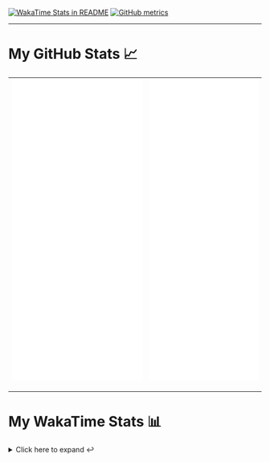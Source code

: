 [![WakaTime Stats in README](https://github.com/LOsioChico/LOsioChico/actions/workflows/waka.yml/badge.svg)](https://github.com/LOsioChico/LOsioChico/actions/workflows/waka.yml) [![GitHub metrics](https://github.com/LOsioChico/LOsioChico/actions/workflows/metrics.yml/badge.svg)](https://github.com/LOsioChico/LOsioChico/actions/workflows/metrics.yml)

---

# My GitHub Stats 📈

| ![](./assets/metrics.svg) | ![](./assets/metrics2.svg) |
| ------------------------- | -------------------------- |

---

# My WakaTime Stats 📊

<details>
<summary>Click here to expand ↩️</summary>
<br>

<!--START_SECTION:waka-->
![Code Time](http://img.shields.io/badge/Code%20Time-1%2C642%20hrs%204%20mins-blue)

![Lines of code](https://img.shields.io/badge/From%20Hello%20World%20I%27ve%20Written-314.3%20thousand%20lines%20of%20code-blue)

**🐱 My GitHub Data** 

> 📦 507.3 kB Used in GitHub's Storage 
 > 
> 🏆 795 Contributions in the Year 2024
 > 
> 🚫 Not Opted to Hire
 > 
> 📜 15 Public Repositories 
 > 
> 🔑 28 Private Repositories 
 > 
**I'm a Night 🦉** 

```text
🌞 Morning                503 commits         ████░░░░░░░░░░░░░░░░░░░░░   14.40 % 
🌆 Daytime                1042 commits        ███████░░░░░░░░░░░░░░░░░░   29.84 % 
🌃 Evening                1146 commits        ████████░░░░░░░░░░░░░░░░░   32.82 % 
🌙 Night                  801 commits         ██████░░░░░░░░░░░░░░░░░░░   22.94 % 
```
📅 **I'm Most Productive on Saturday** 

```text
Monday                   492 commits         ████░░░░░░░░░░░░░░░░░░░░░   14.09 % 
Tuesday                  520 commits         ████░░░░░░░░░░░░░░░░░░░░░   14.89 % 
Wednesday                384 commits         ███░░░░░░░░░░░░░░░░░░░░░░   11.00 % 
Thursday                 628 commits         ████░░░░░░░░░░░░░░░░░░░░░   17.98 % 
Friday                   549 commits         ████░░░░░░░░░░░░░░░░░░░░░   15.72 % 
Saturday                 638 commits         █████░░░░░░░░░░░░░░░░░░░░   18.27 % 
Sunday                   281 commits         ██░░░░░░░░░░░░░░░░░░░░░░░   08.05 % 
```


📊 **This Week I Spent My Time On** 

```text
💬 Programming Languages: 
Scala                    13 hrs 48 mins      ████████████████░░░░░░░░░   62.38 % 
TypeScript               2 hrs 50 mins       ███░░░░░░░░░░░░░░░░░░░░░░   12.82 % 
HTML                     1 hr 44 mins        ██░░░░░░░░░░░░░░░░░░░░░░░   07.85 % 
Other                    1 hr 15 mins        █░░░░░░░░░░░░░░░░░░░░░░░░   05.70 % 
Java                     58 mins             █░░░░░░░░░░░░░░░░░░░░░░░░   04.42 % 
```

**I Mostly Code in TypeScript** 

```text
TypeScript               25 repos            ████████████░░░░░░░░░░░░░   50.00 % 
Scala                    4 repos             ██░░░░░░░░░░░░░░░░░░░░░░░   08.00 % 
Python                   3 repos             ██░░░░░░░░░░░░░░░░░░░░░░░   06.00 % 
Astro                    2 repos             █░░░░░░░░░░░░░░░░░░░░░░░░   04.00 % 
Go                       2 repos             █░░░░░░░░░░░░░░░░░░░░░░░░   04.00 % 
```




 Last Updated on 15/08/2024 00:52:59 UTC
<!--END_SECTION:waka-->

## </details>
